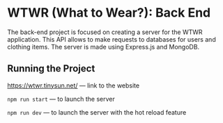 # WTWR (What to Wear?): Back End

The back-end project is focused on creating a server for the WTWR application. This API allows to make requests to databases for users and clothing items.
The server is made using Express.js and MongoDB.

## Running the Project

https://wtwr.tinysun.net/ — link to the website

`npm run start` — to launch the server

`npm run dev` — to launch the server with the hot reload feature
